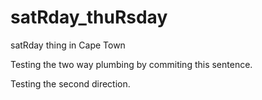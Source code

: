 # satRday_thuRsday
satRday thing in Cape Town

Testing the two way plumbing by commiting this sentence.

Testing the second direction.
